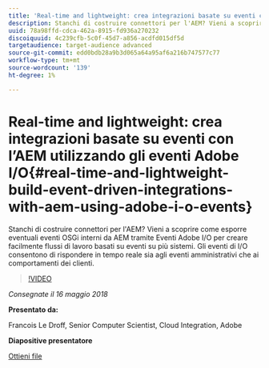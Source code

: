 ```yaml
---
title: 'Real-time and lightweight: crea integrazioni basate su eventi con l’AEM utilizzando gli eventi Adobe I/O'
description: Stanchi di costruire connettori per l'AEM? Vieni a scoprire come esporre eventuali eventi OSGi interni da AEM tramite Eventi Adobe I/O per creare facilmente flussi di lavoro basati su eventi su più sistemi. Gli eventi di I/O consentono di rispondere in tempo reale sia agli eventi amministrativi che ai comportamenti dei clienti.
uuid: 78a98ffd-cdca-462a-8915-fd936a270232
discoiquuid: 4c239cfb-5c0f-45d7-a856-acdfd015df5d
targetaudience: target-audience advanced
source-git-commit: edd0bdb28a9b3d065a64a95af6a216b747577c77
workflow-type: tm+mt
source-wordcount: '139'
ht-degree: 1%

---
```


# Real-time and lightweight: crea integrazioni basate su eventi con l’AEM utilizzando gli eventi Adobe I/O{#real-time-and-lightweight-build-event-driven-integrations-with-aem-using-adobe-i-o-events}

Stanchi di costruire connettori per l&#39;AEM? Vieni a scoprire come esporre eventuali eventi OSGi interni da AEM tramite Eventi Adobe I/O per creare facilmente flussi di lavoro basati su eventi su più sistemi. Gli eventi di I/O consentono di rispondere in tempo reale sia agli eventi amministrativi che ai comportamenti dei clienti.

>[!VIDEO](https://video.tv.adobe.com/v/22501/?quality=9)

*Consegnate il 16 maggio 2018*

**Presentato da:**

Francois Le Droff, Senior Computer Scientist, Cloud Integration, Adobe

**Diapositive presentatore**

[Ottieni file](assets/gem-2018-05-aem-events.pdf)

<!--
[Get back to the Overview](https://helpx.adobe.com/experience-manager/kt/eseminars/gems/aem-index.html)
-->
